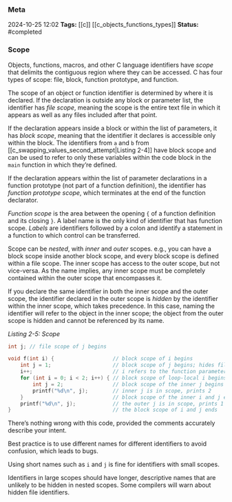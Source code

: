 ### Meta
2024-10-25 12:02
**Tags:** [[c]] [[c_objects_functions_types]]
**Status:** #completed 

### Scope
Objects, functions, macros, and other C language identifiers have *scope* that delimits the contiguous region where they can be accessed. C has four types of scope: file, block, function prototype, and function.

The scope of an object or function identifier is determined by where it is declared. If the declaration is outside any block or parameter list, the identifier has *file scope*, meaning the scope is the entire text file in which it appears as well as any files included after that point.

If the declaration appears inside a block or within the list of parameters, it has *block scope*, meaning that the identifier it declares is accessible only within the block. The identifiers from `a` and `b` from [[c_swapping_values_second_attempt|Listing 2-4]] have block scope and can be used to refer to only these variables within the code block in the `main` function in which they’re defined.

If the declaration appears within the list of parameter declarations in a function prototype (not part of a function definition), the identifier has *function prototype scope*, which terminates at the end of the function declarator.

*Function scope* is the area between the opening `{` of a function definition and its closing `}`. A label name is the only kind of identifier that has function scope. *Labels* are identifiers followed by a colon and identify a statement in a function to which control can be transferred.

Scope can be *nested*, with *inner* and *outer* scopes. e.g., you can have a block scope inside another block scope, and every block scope is defined within a file scope. The inner scope has access to the outer scope, but not vice-versa. As the name implies, any inner scope must be completely contained within the outer scope that encompasses it.

If you declare the same identifier in both the inner scope and the outer scope, the identifier declared in the outer scope is *hidden* by the identifier within the inner scope, which takes precedence. In this case, naming the identifier will refer to the object in the inner scope; the object from the outer scope is hidden and cannot be referenced by its name.

*Listing 2-5: Scope*
```C title:scopes.c
int j; // file scope of j begins

void f(int i) {                   // block scope of i begins
	int j = 1;                    // block scope of j begins; hides file-scope j
	i++;                          // i refers to the function parameter;
	for (int i = 0; i < 2; i++) { // block scope of loop-local i begins
		int j = 2;                // block scope of the inner j begins
		printf("%d\n", j);        // inner j is in scope, prints 2
	}                             // block scope of the inner i and j ends
	printf("%d\n", j);            // the outer j is in scope, prints 1
}                                 // the block scope of i and j ends
```

There’s nothing wrong with this code, provided the comments accurately describe your intent.

Best practice is to use different names for different identifiers to avoid confusion, which leads to bugs.

Using short names such as `i` and `j` is fine for identifiers with small scopes.

Identifiers in large scopes should have longer, descriptive names that are unlikely to be hidden in nested scopes. Some compilers will warn about hidden file identifiers.